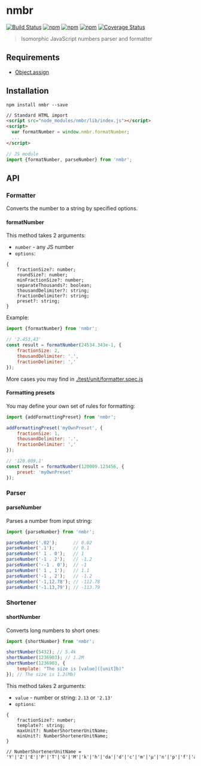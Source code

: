 # nmbr
[![Build Status](https://secure.travis-ci.org/webschik/nmbr.png?branch=master)](https://travis-ci.org/webschik/nmbr)
[![npm](https://img.shields.io/npm/dm/nmbr.svg)](https://www.npmjs.com/package/nmbr)
[![npm](https://img.shields.io/npm/v/nmbr.svg)](https://www.npmjs.com/package/nmbr)
[![npm](https://img.shields.io/npm/l/nmbr.svg)](https://www.npmjs.com/package/nmbr)
[![Coverage Status](https://coveralls.io/repos/github/webschik/nmbr/badge.svg?branch=master)](https://coveralls.io/github/webschik/nmbr?branch=master)

> Isomorphic JavaScript numbers parser and formatter

## Requirements
* [Object.assign]()

## Installation
```shell
npm install nmbr --save
```

```html
// Standard HTML import
<script src="node_modules/nmbr/lib/index.js"></script>
<script>
  var formatNumber = window.nmbr.formatNumber;
  ...
</script>
```

```js
// JS module
import {formatNumber, parseNumber} from 'nmbr';
```

## API
### Formatter
Converts the number to a string by specified options.

#### formatNumber
This method takes 2 arguments:
* `number` - any JS number
* `options`:
```
{
    fractionSize?: number;
    roundSize?: number;
    minFractionSize?: number;
    separateThousands?: boolean;
    thousandDelimiter?: string;
    fractionDelimiter?: string;
    preset?: string;
}
```

Example:
```js
import {formatNumber} from 'nmbr';

// '2.453,43'
const result = formatNumber(24534.343e-1, {
    fractionSize: 2,
    thousandDelimiter: '.',
    fractionDelimiter: ','
});
```

More cases you may find in [./test/unit/formatter.spec.js](test/unit/formatter.spec.js)

#### Formatting presets
You may define your own set of rules for formatting:

```js
import {addFormattingPreset} from 'nmbr';

addFormattingPreset('myOwnPreset', {
    fractionSize: 1,
    thousandDelimiter: '.',
    fractionDelimiter: ','
});

// '120.009,1'
const result = formatNumber(120009.123456, {
    preset: 'myOwnPreset'
});
```

### Parser
#### parseNumber
Parses a number from input string:

```js
import {parseNumber} from 'nmbr';

parseNumber('.02');      // 0.02
parseNumber('.1');       // 0.1
parseNumber(' 1 . 0');   // 1
parseNumber('-1 . 2');   // -1.2
parseNumber('--1 . 0');  // -1
parseNumber(' 1 , 1');   // 1.1
parseNumber('-1 , 2');   // -1.2
parseNumber('-1,12.78'); // -112.78
parseNumber('-1.13,79'); // -113.79
```

### Shortener
#### shortNumber
Converts long numbers to short ones:

```js
import {shortNumber} from 'nmbr';

shortNumber(5432); // 5.4k
shortNumber(1236903); // 1.2M
shortNumber(1236903, {
    template: "The size is [value]([unit]b)"
}); // The size is 1.2(Mb)
```

This method takes 2 arguments:
* `value` - number or string: `2.13` or `'2.13'` 
* `options`:
```
{
    fractionSize?: number;
    template?: string;
    maxUnit?: NumberShortenerUnitName;
    minUnit?: NumberShortenerUnitName;        
}

// NumberShortenerUnitName = 'Y'|'Z'|'E'|'P'|'T'|'G'|'M'|'k'|'h'|'da'|'d'|'c'|'m'|'µ'|'n'|'p'|'f'|'a'|'z'|'y'
```